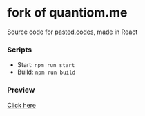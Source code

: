 # fork of quantiom.me

Source code for [pasted.codes](http://pasted.codes), made in React

### Scripts

-   Start: `npm run start`
-   Build: `npm run build`

### Preview

[Click here](https://gyazo.com/295f3d6335315f7df3c92bb441d9e785)
